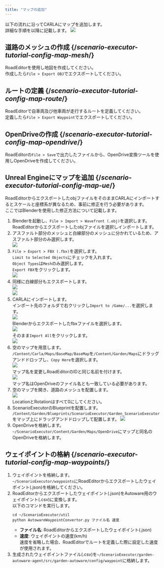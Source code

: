 ```yaml
---
title: "マップの追加"
---
```


以下の流れに沿ってCARLAにマップを追加します。  
詳細な手順を以降に記載します。
![](/images/tutorial/ScenarioExecutor/2_11.png)  

## 道路のメッシュの作成 {/*scenario-executor-tutorial-config-map-mesh*/}
RoadEditorを使用し地図を作成してください。  
作成したら`File > Export OBJ`でエクスポートしてください。  
## ルートの定義 {/*scenario-executor-tutorial-config-map-route*/}
RoadEditorで自車両及び他車両が走行するルートを定義してください。  
定義したら`File > Export Waypoint`でエクスポートしてください。  
## OpenDriveの作成 {/*scenario-executor-tutorial-config-map-opendrive*/}
RoadEditorの`File > Save`で出力したファイルから、OpenDrive変換ツールを使用しOpenDriveを作成してください。  
## Unreal Engineにマップを追加 {/*scenario-executor-tutorial-config-map-ue*/}
RoadEditorからエクスポートしたobjファイルをそのままCARLAにインポートするとスケールと座標系が異なるため、事前に修正を行う必要があります。  
ここではBlenderを使用した修正方法について記載します。  
1. Blenderを起動し、`File > Import > Wavefront (.obj)`を選択します。  
   RoadEditorからエクスポートしたobjファイルを選択しインポートします。  
2. アスファルト部分のメッシュと白線部分のメッシュに分かれているため、アスファルト部分のみ選択します。  
   ![](/images/tutorial/ScenarioExecutor/2_1.png)  
3. `File > Export > FBX (.fbx)`を選択します。  
   `Limit to Selected Objects`にチェックを入れます。  
   `Object Types`は`Mesh`のみ選択します。  
   `Export FBX`をクリックします。  
   ![](/images/tutorial/ScenarioExecutor/2_2.png)  
4. 同様に白線部分もエクスポートします。  
   ![](/images/tutorial/ScenarioExecutor/2_3.png)  
   ![](/images/tutorial/ScenarioExecutor/2_4.png)  
5. CARLAにインポートします。  
   インポート先のフォルダで右クリックし`Import to /Game/...`を選択します。  
   ![](/images/tutorial/ScenarioExecutor/2_5.png)  
   Blenderからエクスポートしたfbxファイルを選択します。  
   ![](/images/tutorial/ScenarioExecutor/2_6.png)  
   そのまま`Import All`をクリックします。  
   ![](/images/tutorial/ScenarioExecutor/2_7.png)  
6. 空のマップを用意します。  
   `/Content/Carla/Maps/BaseMap/BaseMap`を`/Content/Garden/Maps`にドラッグアンドドロップし、`Copy Here`を選択します。  
   ![](/images/tutorial/ScenarioExecutor/2_8.png)  
   マップ名を変更しRoadEditorのIDと同じ名前を付けます。  
   ![](/images/tutorial/ScenarioExecutor/2_12.png)  
   マップ名はOpenDriveのファイル名とも一致している必要があります。  
7. 空のマップを開き、道路のメッシュを配置します。  
   ![](/images/tutorial/ScenarioExecutor/2_9.png)  
   LocationとRotationはすべて0にしてください。
8. ScenarioExecutorのBlueprintを配置します。  
   `/Content/Garden/Blueprints/ScenarioExecutor/Garden_ScenarioExecutor`をマップ上にドラッグアンドドロップして配置します。
   ![](/images/tutorial/ScenarioExecutor/2_10.png)  
9. OpenDriveを格納します。  
   `~/ScenarioExecutor/Content/Garden/Maps/OpenDrive`にマップと同名のOpenDriveを格納します。
## ウェイポイントの格納 {/*scenario-executor-tutorial-config-map-waypoints*/}
1. ウェイポイントを格納します。  
   `~/ScenarioExecutor/waypoints`にRoadEditorからエクスポートしたウェイポイント(.json)を格納してください。
2. RoadEditorからエクスポートしたウェイポイント(.json)をAutoware用のウェイポイント(.csv)に変換します。  
   以下のコマンドを実行します。  
   ```
   cd ~/ScenarioExecutor/util
   python AutowareWaypointConvertor.py ファイル名 速度
   ```
   - **ファイル名**: RoadEditorからエクスポートしたウェイポイント(.json)
   - **速度**: ウェイポイントの速度(km/h)  
     速度を省略した場合、RoadEditorでルートを定義した際に設定した速度が使用されます。   
3. 生成されたウェイポイントファイル(.csv)を`~/ScenarioExecutor/garden-autoware-agent/src/garden-autoware/config/waypoint`に格納します。
